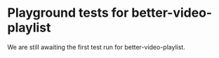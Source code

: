 # Playground tests for better-video-playlist
We are still awaiting the first test run for better-video-playlist.
